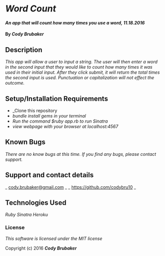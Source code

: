 # _Word Count_

#### _An app that will count how many times you use a word, 11.18.2016_

#### By _**Cody Brubaker**_

## Description

_This app will allow a user to input a string.  The user will then enter a word in the second input that they would like to count how many times it was used in their initial input. After they click submit, it will return the total times the second input is used. Punctuation or capitalization will not effect the outcome._

## Setup/Installation Requirements

* _Clone this repository
* _bundle install gems in your terminal_
* _Run the command $ruby app.rb to run Sinatra_
* _view webpage with your browser at localhost:4567_


## Known Bugs

_There are no know bugs at this time. If you find any bugs, please contact support._

## Support and contact details

_ cody.brubaker@gmail.com _
_ https://github.com/codybru10 _

## Technologies Used

_Ruby_
_Sinatra_
_Heroku_

### License

*This software is licensed under the MIT license*

Copyright (c) 2016 **_Cody Brubaker_**
